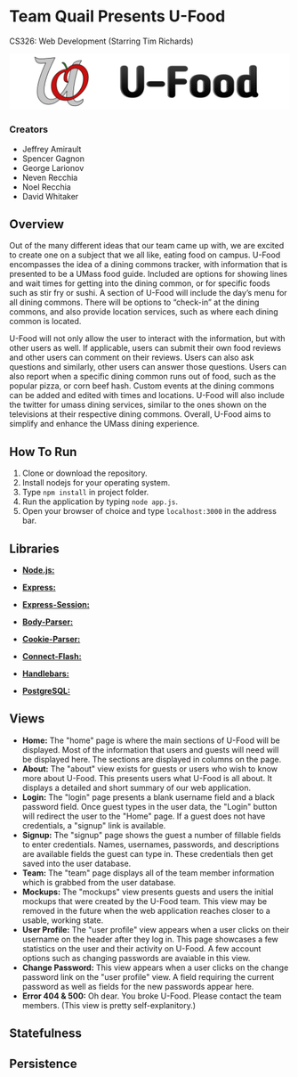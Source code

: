 # Team Quail Presents U-Food
CS326: Web Development (Starring Tim Richards)

![U-Food](https://github.com/GagnonStyle/quail/blob/master/public/img/ufood_header_logo_black.png "U-Food Logo")

### Creators
* Jeffrey Amirault
* Spencer Gagnon
* George Larionov
* Neven Recchia
* Noel Recchia
* David Whitaker

## Overview

Out of the many different ideas that our team came up with, we are excited to create one on a subject that we all like, eating food on campus. U-Food encompasses the idea of a dining commons tracker, with information that is presented to be a UMass food guide. Included are options for showing lines and wait times for getting into the dining common, or for specific foods such as stir fry or sushi. A section of U-Food will include the day’s menu for all dining commons. There will be options to “check-in” at the dining commons, and also provide location services, such as where each dining common is located.

U-Food will not only allow the user to interact with the information, but with other users as well. If applicable, users can submit their own food reviews and other users can comment on their reviews. Users can also ask questions and similarly, other users can answer those questions. Users can also report when a specific dining common runs out of food, such as the popular pizza, or corn beef hash. Custom events at the dining commons can be added and edited with times and locations. U-Food will also include the twitter for umass dining services, similar to the ones shown on the televisions at their respective dining commons. Overall, U-Food aims to simplify and enhance the UMass dining experience.


## How To Run

1. Clone or download the repository.
2. Install nodejs for your operating system.
3. Type `npm install` in project folder.
4. Run the application by typing `node app.js`.
5. Open your browser of choice and type `localhost:3000` in the address bar.

## Libraries

* **[Node.js:](https://github.com/nodejs/node)**

* **[Express:](https://github.com/expressjs/expressjs.github.io)**
* **[Express-Session:](https://github.com/expressjs/session)**
* **[Body-Parser:](https://github.com/expressjs/body-parser)**
* **[Cookie-Parser:](https://github.com/expressjs/cookie-parser)**
* **[Connect-Flash:](https://github.com/expressjs/flash)**

* **[Handlebars:](https://github.com/wycats/handlebars.js)**

* **[PostgreSQL:](https://github.com/postgres/postgres)**

## Views

* **Home:** The "home" page is where the main sections of U-Food will be displayed. Most of the information that users and guests will need will be displayed here. The sections are displayed in columns on the page.
* **About:**  The "about" view exists for guests or users who wish to know more about U-Food. This presents users what U-Food is all about. It displays a detailed and short summary of our web application.
* **Login:** The "login" page presents a blank username field and a black password field. Once guest types in the user data, the "Login" button will redirect the user to the "Home" page. If a guest does not have credentials, a "signup" link is available.
* **Signup:** The "signup" page shows the guest a number of fillable fields to enter credentials. Names, usernames, passwords, and descriptions are available fields the guest can type in. These credentials then get saved into the user database.
* **Team:** The "team" page displays all of the team member information which is grabbed from the user database.
* **Mockups:** The "mockups" view presents guests and users the initial mockups that were created by the U-Food team. This view may be removed in the future when the web application reaches closer to a usable, working state.
* **User Profile:** The "user profile" view appears when a user clicks on their username on the header after they log in. This page showcases a few statistics on the user and their activity on U-Food. A few account options such as changing passwords are avaiable in this view.
* **Change Password:** This view appears when a user clicks on the change password link on the "user profile" view. A field requiring the current password as well as fields for the new passwords appear here.
* **Error 404 & 500:** Oh dear. You broke U-Food. Please contact the team members. (This view is pretty self-explanitory.)

## Statefulness

## Persistence
